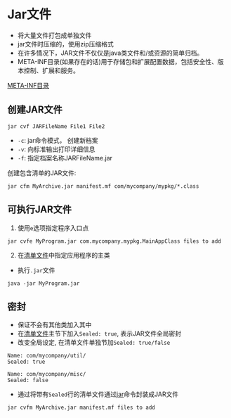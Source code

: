 # Jar文件

- 将大量文件打包成单独文件
- jar文件时压缩的，使用zip压缩格式
- 在许多情况下，JAR文件不仅仅是java类文件和/或资源的简单归档。
- META-INF目录(如果存在的话)用于存储包和扩展配置数据，包括安全性、版本控制、扩展和服务。

[META-INF目录](Java_Jar_File_META_INF_Directory.md)

## 创建JAR文件

```shell
jar cvf JARFileName File1 File2
```

- `-c`:  jar命令模式， 创建新档案
- `-v`:  向标准输出打印详细信息
- `-f`:  指定档案名称JARFileName.jar

创建包含清单的JAR文件:

```shell
jar cfm MyArchive.jar manifest.mf com/mycompany/mypkg/*.class
```

## 可执行JAR文件

1. 使用`e`选项指定程序入口点

```shell
jar cvfe MyProgram.jar com.mycompany.mypkg.MainAppClass files to add
```

2. 在[清单文件](Java_Jar_Manifest_File.md)中指定应用程序的主类

- 执行`.jar`文件

```shell
java -jar MyProgram.jar
```

## 密封

- 保证不会有其他类加入其中
- 在[清单文件](Java_Jar_Manifest_File.md)主节下加入`Sealed: true`, 表示JAR文件全局密封
- 改变全局设定, 在清单文件单独节加`Sealed: true/false` 

```
Name: com/mycompany/util/
Sealed: true

Name: com/mycompany/misc/
Sealed: false
```

- 通过将带有`Sealed`行的清单文件通过[jar](Java_Command_Jar.md)命令封装成JAR文件

```shell
jar cvfm MyArchive.jar manifest.mf files to add
```


